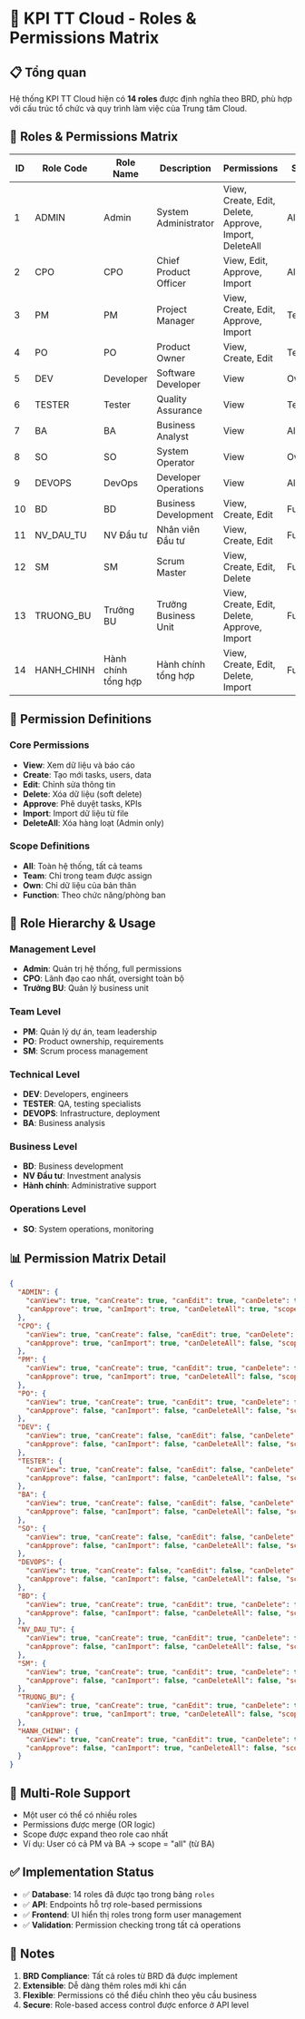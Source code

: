 # 👥 KPI TT Cloud - Roles & Permissions Matrix

## 📋 **Tổng quan**

Hệ thống KPI TT Cloud hiện có **14 roles** được định nghĩa theo BRD, phù hợp với cấu trúc tổ chức và quy trình làm việc của Trung tâm Cloud.

## 🔐 **Roles & Permissions Matrix**

| ID | Role Code | Role Name | Description | Permissions | Scope |
|----|-----------|-----------|-------------|-------------|-------|
| 1 | ADMIN | Admin | System Administrator | View, Create, Edit, Delete, Approve, Import, DeleteAll | All |
| 2 | CPO | CPO | Chief Product Officer | View, Edit, Approve, Import | All |
| 3 | PM | PM | Project Manager | View, Create, Edit, Approve, Import | Team |
| 4 | PO | PO | Product Owner | View, Create, Edit | Team |
| 5 | DEV | Developer | Software Developer | View | Own |
| 6 | TESTER | Tester | Quality Assurance | View | Team |
| 7 | BA | BA | Business Analyst | View | All |
| 8 | SO | SO | System Operator | View | Own |
| 9 | DEVOPS | DevOps | Developer Operations | View | All |
| 10 | BD | BD | Business Development | View, Create, Edit | Function |
| 11 | NV_DAU_TU | NV Đầu tư | Nhân viên Đầu tư | View, Create, Edit | Function |
| 12 | SM | SM | Scrum Master | View, Create, Edit, Delete | Function |
| 13 | TRUONG_BU | Trưởng BU | Trưởng Business Unit | View, Create, Edit, Delete, Approve, Import | Function |
| 14 | HANH_CHINH | Hành chính tổng hợp | Hành chính tổng hợp | View, Create, Edit, Delete, Import | Function |

## 🎯 **Permission Definitions**

### Core Permissions
- **View**: Xem dữ liệu và báo cáo
- **Create**: Tạo mới tasks, users, data
- **Edit**: Chỉnh sửa thông tin
- **Delete**: Xóa dữ liệu (soft delete)
- **Approve**: Phê duyệt tasks, KPIs
- **Import**: Import dữ liệu từ file
- **DeleteAll**: Xóa hàng loạt (Admin only)

### Scope Definitions
- **All**: Toàn hệ thống, tất cả teams
- **Team**: Chỉ trong team được assign
- **Own**: Chỉ dữ liệu của bản thân
- **Function**: Theo chức năng/phòng ban

## 🏢 **Role Hierarchy & Usage**

### **Management Level**
- **Admin**: Quản trị hệ thống, full permissions
- **CPO**: Lãnh đạo cao nhất, oversight toàn bộ
- **Trưởng BU**: Quản lý business unit

### **Team Level**
- **PM**: Quản lý dự án, team leadership
- **PO**: Product ownership, requirements
- **SM**: Scrum process management

### **Technical Level**
- **DEV**: Developers, engineers
- **TESTER**: QA, testing specialists
- **DEVOPS**: Infrastructure, deployment
- **BA**: Business analysis

### **Business Level**
- **BD**: Business development
- **NV Đầu tư**: Investment analysis
- **Hành chính**: Administrative support

### **Operations Level**
- **SO**: System operations, monitoring

## 📊 **Permission Matrix Detail**

```json
{
  "ADMIN": {
    "canView": true, "canCreate": true, "canEdit": true, "canDelete": true,
    "canApprove": true, "canImport": true, "canDeleteAll": true, "scope": "all"
  },
  "CPO": {
    "canView": true, "canCreate": false, "canEdit": true, "canDelete": false,
    "canApprove": true, "canImport": true, "canDeleteAll": false, "scope": "all"
  },
  "PM": {
    "canView": true, "canCreate": true, "canEdit": true, "canDelete": false,
    "canApprove": true, "canImport": true, "canDeleteAll": false, "scope": "team"
  },
  "PO": {
    "canView": true, "canCreate": true, "canEdit": true, "canDelete": false,
    "canApprove": false, "canImport": false, "canDeleteAll": false, "scope": "team"
  },
  "DEV": {
    "canView": true, "canCreate": false, "canEdit": false, "canDelete": false,
    "canApprove": false, "canImport": false, "canDeleteAll": false, "scope": "own"
  },
  "TESTER": {
    "canView": true, "canCreate": false, "canEdit": false, "canDelete": false,
    "canApprove": false, "canImport": false, "canDeleteAll": false, "scope": "team"
  },
  "BA": {
    "canView": true, "canCreate": false, "canEdit": false, "canDelete": false,
    "canApprove": false, "canImport": false, "canDeleteAll": false, "scope": "all"
  },
  "SO": {
    "canView": true, "canCreate": false, "canEdit": false, "canDelete": false,
    "canApprove": false, "canImport": false, "canDeleteAll": false, "scope": "own"
  },
  "DEVOPS": {
    "canView": true, "canCreate": false, "canEdit": false, "canDelete": false,
    "canApprove": false, "canImport": false, "canDeleteAll": false, "scope": "all"
  },
  "BD": {
    "canView": true, "canCreate": true, "canEdit": true, "canDelete": false,
    "canApprove": false, "canImport": false, "canDeleteAll": false, "scope": "function"
  },
  "NV_DAU_TU": {
    "canView": true, "canCreate": true, "canEdit": true, "canDelete": false,
    "canApprove": false, "canImport": false, "canDeleteAll": false, "scope": "function"
  },
  "SM": {
    "canView": true, "canCreate": true, "canEdit": true, "canDelete": true,
    "canApprove": false, "canImport": false, "canDeleteAll": false, "scope": "function"
  },
  "TRUONG_BU": {
    "canView": true, "canCreate": true, "canEdit": true, "canDelete": true,
    "canApprove": true, "canImport": true, "canDeleteAll": false, "scope": "function"
  },
  "HANH_CHINH": {
    "canView": true, "canCreate": true, "canEdit": true, "canDelete": true,
    "canApprove": false, "canImport": true, "canDeleteAll": false, "scope": "function"
  }
}
```

## 🔄 **Multi-Role Support**

- Một user có thể có nhiều roles
- Permissions được merge (OR logic)
- Scope được expand theo role cao nhất
- Ví dụ: User có cả PM và BA → scope = "all" (từ BA)

## ✅ **Implementation Status**

- ✅ **Database**: 14 roles đã được tạo trong bảng `roles`
- ✅ **API**: Endpoints hỗ trợ role-based permissions
- ✅ **Frontend**: UI hiển thị roles trong form user management
- ✅ **Validation**: Permission checking trong tất cả operations

## 📝 **Notes**

1. **BRD Compliance**: Tất cả roles từ BRD đã được implement
2. **Extensible**: Dễ dàng thêm roles mới khi cần
3. **Flexible**: Permissions có thể điều chỉnh theo yêu cầu business
4. **Secure**: Role-based access control được enforce ở API level
